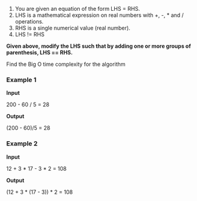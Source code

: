 1. You are given an equation of the form LHS = RHS.
2. LHS is a mathematical expression on real numbers with +, -, * and / operations.
3. RHS is a single numerical value (real number).
4. LHS != RHS

**Given above, modify the LHS such that by adding one or more groups of parenthesis, LHS == RHS.**

Find the Big O time complexity for the algorithm


### Example 1

**Input**

200 - 60 / 5 = 28

**Output**

(200 - 60)/5 = 28

### Example 2

**Input**

12 + 3  * 17 - 3 * 2 = 108

**Output**

(12 + 3  * (17 - 3)) * 2 = 108